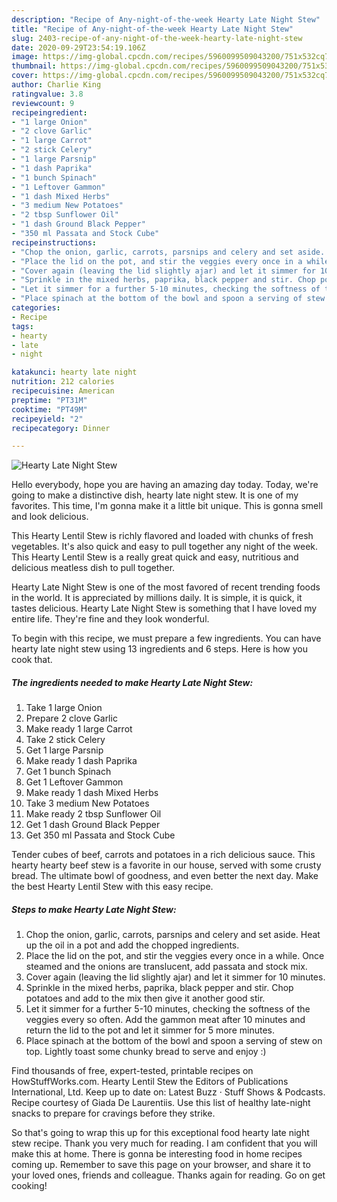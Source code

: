 ```yaml
---
description: "Recipe of Any-night-of-the-week Hearty Late Night Stew"
title: "Recipe of Any-night-of-the-week Hearty Late Night Stew"
slug: 2403-recipe-of-any-night-of-the-week-hearty-late-night-stew
date: 2020-09-29T23:54:19.106Z
image: https://img-global.cpcdn.com/recipes/5960099509043200/751x532cq70/hearty-late-night-stew-recipe-main-photo.jpg
thumbnail: https://img-global.cpcdn.com/recipes/5960099509043200/751x532cq70/hearty-late-night-stew-recipe-main-photo.jpg
cover: https://img-global.cpcdn.com/recipes/5960099509043200/751x532cq70/hearty-late-night-stew-recipe-main-photo.jpg
author: Charlie King
ratingvalue: 3.8
reviewcount: 9
recipeingredient:
- "1 large Onion"
- "2 clove Garlic"
- "1 large Carrot"
- "2 stick Celery"
- "1 large Parsnip"
- "1 dash Paprika"
- "1 bunch Spinach"
- "1 Leftover Gammon"
- "1 dash Mixed Herbs"
- "3 medium New Potatoes"
- "2 tbsp Sunflower Oil"
- "1 dash Ground Black Pepper"
- "350 ml Passata and Stock Cube"
recipeinstructions:
- "Chop the onion, garlic, carrots, parsnips and celery and set aside. Heat up the oil in a pot and add the chopped ingredients."
- "Place the lid on the pot, and stir the veggies every once in a while. Once steamed and the onions are translucent, add passata and stock mix."
- "Cover again (leaving the lid slightly ajar) and let it simmer for 10 minutes."
- "Sprinkle in the mixed herbs, paprika, black pepper and stir. Chop potatoes and add to the mix then give it another good stir."
- "Let it simmer for a further 5-10 minutes, checking the softness of the veggies every so often. Add the gammon meat after 10 minutes and return the lid to the pot and let it simmer for 5 more minutes."
- "Place spinach at the bottom of the bowl and spoon a serving of stew on top. Lightly toast some chunky bread to serve and enjoy :)"
categories:
- Recipe
tags:
- hearty
- late
- night

katakunci: hearty late night 
nutrition: 212 calories
recipecuisine: American
preptime: "PT31M"
cooktime: "PT49M"
recipeyield: "2"
recipecategory: Dinner

---
```



![Hearty Late Night Stew](https://img-global.cpcdn.com/recipes/5960099509043200/751x532cq70/hearty-late-night-stew-recipe-main-photo.jpg)

Hello everybody, hope you are having an amazing day today. Today, we're going to make a distinctive dish, hearty late night stew. It is one of my favorites. This time, I'm gonna make it a little bit unique. This is gonna smell and look delicious.

This Hearty Lentil Stew is richly flavored and loaded with chunks of fresh vegetables. It&#39;s also quick and easy to pull together any night of the week. This Hearty Lentil Stew is a really great quick and easy, nutritious and delicious meatless dish to pull together.

Hearty Late Night Stew is one of the most favored of recent trending foods in the world. It is appreciated by millions daily. It is simple, it is quick, it tastes delicious. Hearty Late Night Stew is something that I have loved my entire life. They're fine and they look wonderful.


To begin with this recipe, we must prepare a few ingredients. You can have hearty late night stew using 13 ingredients and 6 steps. Here is how you cook that.

<!--inarticleads1-->

##### The ingredients needed to make Hearty Late Night Stew:

1. Take 1 large Onion
1. Prepare 2 clove Garlic
1. Make ready 1 large Carrot
1. Take 2 stick Celery
1. Get 1 large Parsnip
1. Make ready 1 dash Paprika
1. Get 1 bunch Spinach
1. Get 1 Leftover Gammon
1. Make ready 1 dash Mixed Herbs
1. Take 3 medium New Potatoes
1. Make ready 2 tbsp Sunflower Oil
1. Get 1 dash Ground Black Pepper
1. Get 350 ml Passata and Stock Cube


Tender cubes of beef, carrots and potatoes in a rich delicious sauce. This hearty hearty beef stew is a favorite in our house, served with some crusty bread. The ultimate bowl of goodness, and even better the next day. Make the best Hearty Lentil Stew with this easy recipe. 

<!--inarticleads2-->

##### Steps to make Hearty Late Night Stew:

1. Chop the onion, garlic, carrots, parsnips and celery and set aside. Heat up the oil in a pot and add the chopped ingredients.
1. Place the lid on the pot, and stir the veggies every once in a while. Once steamed and the onions are translucent, add passata and stock mix.
1. Cover again (leaving the lid slightly ajar) and let it simmer for 10 minutes.
1. Sprinkle in the mixed herbs, paprika, black pepper and stir. Chop potatoes and add to the mix then give it another good stir.
1. Let it simmer for a further 5-10 minutes, checking the softness of the veggies every so often. Add the gammon meat after 10 minutes and return the lid to the pot and let it simmer for 5 more minutes.
1. Place spinach at the bottom of the bowl and spoon a serving of stew on top. Lightly toast some chunky bread to serve and enjoy :)


Find thousands of free, expert-tested, printable recipes on HowStuffWorks.com. Hearty Lentil Stew the Editors of Publications International, Ltd. Keep up to date on: Latest Buzz · Stuff Shows &amp; Podcasts. Recipe courtesy of Giada De Laurentiis. Use this list of healthy late-night snacks to prepare for cravings before they strike. 

So that's going to wrap this up for this exceptional food hearty late night stew recipe. Thank you very much for reading. I am confident that you will make this at home. There is gonna be interesting food in home recipes coming up. Remember to save this page on your browser, and share it to your loved ones, friends and colleague. Thanks again for reading. Go on get cooking!
